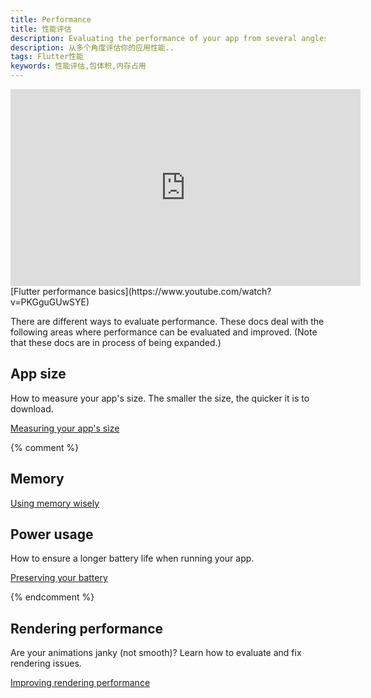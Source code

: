 ```yaml
---
title: Performance
title: 性能评估
description: Evaluating the performance of your app from several angles.
description: 从多个角度评估你的应用性能..
tags: Flutter性能
keywords: 性能评估,包体积,内存占用
---
```


<iframe width="560" height="315" src="https://www.youtube.com/embed/PKGguGUwSYE" frameborder="0" allow="accelerometer; autoplay; encrypted-media; gyroscope; picture-in-picture" allowfullscreen></iframe>
[Flutter performance basics](https://www.youtube.com/watch?v=PKGguGUwSYE)

There are different ways to evaluate performance.
These docs deal with the following areas
where performance can be evaluated and improved.
(Note that these docs are in process of being expanded.)

## App size

How to measure your app's size. The smaller the size,
the quicker it is to download.

[Measuring your app's size][]

{% comment %}

## Memory

[Using memory wisely](/docs/perf/memory)

## Power usage

How to ensure a longer battery life when running
your app.

[Preserving your battery](/docs/perf/power)

{% endcomment %}

## Rendering performance

Are your animations janky (not smooth)? Learn how to
evaluate and fix rendering issues.

[Improving rendering performance](/docs/perf/rendering)


[Measuring your app's size]: /docs/perf/app-size
